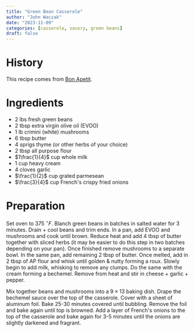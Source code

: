 ```yaml
---
title: "Green Bean Casserole"
author: "John Waczak"
date: "2023-11-09"
categories: [casserole, savory, green beans]
draft: false
---
```


# History

This recipe comes from [Bon Apetit](https://www.bonappetit.com/recipe/bas-best-green-bean-casserole).

# Ingredients

- $2$ lbs fresh green beans 
- $2$ tbsp extra virgin olive oil (EVOO)
- $1$ lb crimini (white) mushrooms
- $6$ tbsp butter
- $4$ sprigs thyme (or other herbs of your choice)
- $2$ tbsp all purpose flour
- $1\frac{1}{4}$ cup whole milk 
- $1$ cup heavy cream 
- $4$ cloves garlic
- $\frac{1}{2}$ cup grated parmesean
- $\frac{3}{4}$ cup French's crispy fried onions

# Preparation 

Set oven to $375$ $^\circ F$. Blanch green beans in batches in salted water for 3 minutes. Drain + cool beans and trim ends. In a pan, add EVOO and mushrooms and cook until brown. Reduce heat and add 4 tbsp of butter together with sliced herbs (it may be easier to do this step in two batches depending on your pan). Once finished remove mushrooms to a separate bowl. In the same pan, add remaining 2 tbsp of butter. Once melted, add in 2 tbsp of AP flour and whisk until golden & nutty forming a roux. Slowly begin to add milk, whisking to remove any clumps. Do the same with the cream forming a bechemel. Remove from heat and stir in cheese + garlic + pepper. 

Mix together beans and mushrooms into a $9 \times 13$ baking dish. Drape the bechemel sauce over the top of the casserole. Cover with a sheet of aluminum foil. Bake 25-30 minutes covered until bubbling. Remove the foil and bake again until top is browned. Add a layer of French's onions to the top of the casserole and bake again for 3-5 minutes until the onions are slightly darkened and fragrant.
